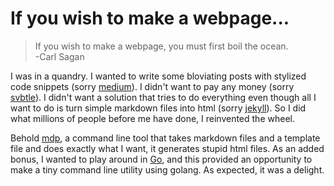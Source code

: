 If you wish to make a webpage...
==========

>  If you wish to make a webpage, you must first boil the ocean.  
>  -Carl Sagan

I was in a quandry. I wanted to write some bloviating posts with stylized code snippets (sorry [medium](https://medium.com)). I didn't want to pay any money (sorry [svbtle](https://svbtle.com/)). I didn't want a solution that tries to do everything even though all I want to do is turn simple markdown files into html (sorry [jekyll](http://jekyllrb.com/)). So I did what millions of people before me have done, I reinvented the wheel.  
  
Behold [mdp](https://github.com/mmaelzer/mdp), a command line tool that takes markdown files and a template file and does exactly what I want, it generates stupid html files. As an added bonus, I wanted to play around in [Go](https://golang.org/), and this provided an opportunity to make a tiny command line utility using golang. As expected, it was a delight.  
